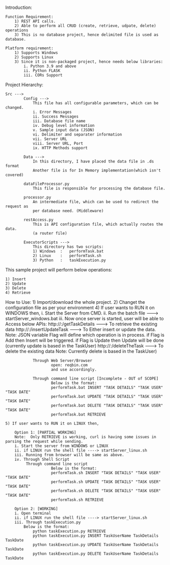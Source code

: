 Introduction:

    Function Requirement:
        1) REST API calls.
        2) Able to perform all CRUD (create, retrieve, udpate, delete) operations
        3) This is no database project, hence delimited file is used as database.

    Platform requirement:
        1) Supports Windows
        2) Supports Linux
        3) Since it is non-packaged project, hence needs below libraries:
            i. Python 3.9 and above
            ii. Python FLASK
            iii. CORs Support

Project Hierarchy:

    Src --->
            Config --->
                This file has all configurable parameters, which can be changed.
                i. Error Messages
                ii. Success Messages
                iii. Database file name
                iv. Debug level information
                v. Sample input data (JSON)
                vi. Delimiter and separater information
                vii. Server URL
                viii. Server URL, Port
                ix. HTTP Methods support
            
            Data --->
                In this directory, I have placed the data file in .ds format
                Another file is for In Memory implementation(which isn't covered)
            
            dataFileProcessor.py
                This file is responsible for processing the database file.
            
            processor.py
                An intermediate file, which can be used to redirect the request as 
                per database need. (Middleware)
            
            restAccess.py
                This is API configuration file, which actually routes the data.
                (a router file)
            
            ExecutorScripts --->
                This directory has two scripts:
                1) Windows  :   performTask.bat
                2) Linux    :   performTask.sh
                3) Python   :   taskExecution.py

This sample project will perform below operations:

    1) Insert
    2) Update
    3) Delete
    4) Retrieve

How to Use:
    1) Import/download the whole project.
    2) Changet the configuration file as per your environment
    4) If user wants to RUN it on WINDOWS then,
        i. Start the Server from CMD.
        ii. Run the batch file ---> startServer_windows.bat
        iii. Now once server is started, user will be able to Access below APIs:
                http://<URL>:<PORT>/getTaskDetails
                            ---> To retrieve the existing data
                http://<URL>:<PORT>/insertUpdateTask
                            ---> To Either insert or update the data.
                                Note:
                                    JSON variable Flag will define which operation is in process.
                                    if Flag is Add then Insert will be triggered.
                                    if Flag is Update then Update will be done (currently update is based in the TaskUser)
                http://<URL>:<PORT>/deleteTheTask
                            ---> To delete the existing data
                                Note:
                                    Currently delete is based in the TaskUser)

                Through Web Server/Browser
                        open: reqbin.com
                        and use accordingly.
                
                Through command line script [Incomplete - OUT of SCOPE]
                        Below is the format:
                        performTask.bat INSERT "TASK DETAILS" "TASK USER" "TASK DATE" 
                        performTask.bat UPDATE "TASK DETAILS" "TASK USER" "TASK DATE" 
                        performTask.bat DELETE "TASK DETAILS" "TASK USER" "TASK DATE" 
                        performTask.bat RETRIEVE

    5) If user wants to RUN it on LINUX then,

        Option 1: [PARTIAL WORKING]
        Note:  Only RETRIEVE is working, curl is having some issues in parsing the request while sending.
        i. Start the server from WINDOWS or LINUX
        ii. if LINUX run the shell file ----> startServer_linux.sh
        iii. Running from browser will be same as above.
        iv. Through Shell Script 
             Through command line script
                        Below is the format:
                        performTask.sh INSERT "TASK DETAILS" "TASK USER" "TASK DATE" 
                        performTask.sh UPDATE "TASK DETAILS" "TASK USER" "TASK DATE" 
                        performTask.sh DELETE "TASK DETAILS" "TASK USER" "TASK DATE" 
                        performTask.sh RETRIEVE
        
        Option 2: [WORKING]
        i. Open terminal
        ii. if LINUX run the shell file ----> startServer_linux.sh
        iii. Through taskExecution.py
            Below is the format:
                python taskExecution.py RETRIEVE
                python taskExecution.py INSERT TaskUserName TaskDetails TaskDate
                python taskExecution.py UPDATE TaskUserName TaskDetails TaskDate
                python taskExecution.py DELETE TaskUserName TaskDetails TaskDate